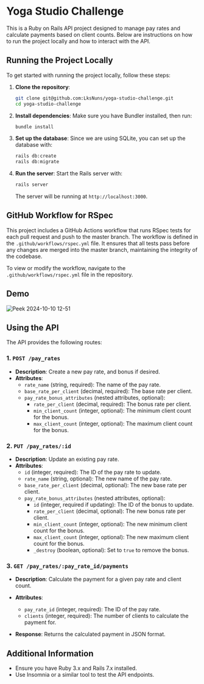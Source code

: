 # Yoga Studio Challenge

This is a Ruby on Rails API project designed to manage pay rates and calculate payments based on client counts. Below are instructions on how to run the project locally and how to interact with the API.

## Running the Project Locally

To get started with running the project locally, follow these steps:

1. **Clone the repository**:
   ```bash
   git clone git@github.com:LksNuns/yoga-studio-challenge.git
   cd yoga-studio-challenge
   ```

2. **Install dependencies**:
   Make sure you have Bundler installed, then run:
   ```bash
   bundle install
   ```

3. **Set up the database**:
   Since we are using SQLite, you can set up the database with:
   ```bash
   rails db:create
   rails db:migrate
   ```

4. **Run the server**:
   Start the Rails server with:
   ```bash
   rails server
   ```

   The server will be running at `http://localhost:3000`.

## GitHub Workflow for RSpec

This project includes a GitHub Actions workflow that runs RSpec tests for each pull request and push to the master branch. The workflow is defined in the `.github/workflows/rspec.yml` file. It ensures that all tests pass before any changes are merged into the master branch, maintaining the integrity of the codebase.

To view or modify the workflow, navigate to the `.github/workflows/rspec.yml` file in the repository.


## Demo
![Peek 2024-10-10 12-51](https://github.com/user-attachments/assets/ed6cc92e-864f-4e29-b441-8530b67e4732)

## Using the API

The API provides the following routes:

### 1. `POST /pay_rates`

- **Description**: Create a new pay rate, and bonus if desired.
- **Attributes**:
  - `rate_name` (string, required): The name of the pay rate.
  - `base_rate_per_client` (decimal, required): The base rate per client.
  - `pay_rate_bonus_attributes` (nested attributes, optional):
    - `rate_per_client` (decimal, required): The bonus rate per client.
    - `min_client_count` (integer, optional): The minimum client count for the bonus.
    - `max_client_count` (integer, optional): The maximum client count for the bonus.

### 2. `PUT /pay_rates/:id`

- **Description**: Update an existing pay rate.
- **Attributes**:
  - `id` (integer, required): The ID of the pay rate to update.
  - `rate_name` (string, optional): The new name of the pay rate.
  - `base_rate_per_client` (decimal, optional): The new base rate per client.
  - `pay_rate_bonus_attributes` (nested attributes, optional):
    - `id` (integer, required if updating): The ID of the bonus to update.
    - `rate_per_client` (decimal, optional): The new bonus rate per client.
    - `min_client_count` (integer, optional): The new minimum client count for the bonus.
    - `max_client_count` (integer, optional): The new maximum client count for the bonus.
    - `_destroy` (boolean, optional): Set to `true` to remove the bonus.

### 3. `GET /pay_rates/:pay_rate_id/payments`

- **Description**: Calculate the payment for a given pay rate and client count.
- **Attributes**:
  - `pay_rate_id` (integer, required): The ID of the pay rate.
  - `clients` (integer, required): The number of clients to calculate the payment for.

- **Response**: Returns the calculated payment in JSON format.

## Additional Information

- Ensure you have Ruby 3.x and Rails 7.x installed.
- Use Insomnia or a similar tool to test the API endpoints.

